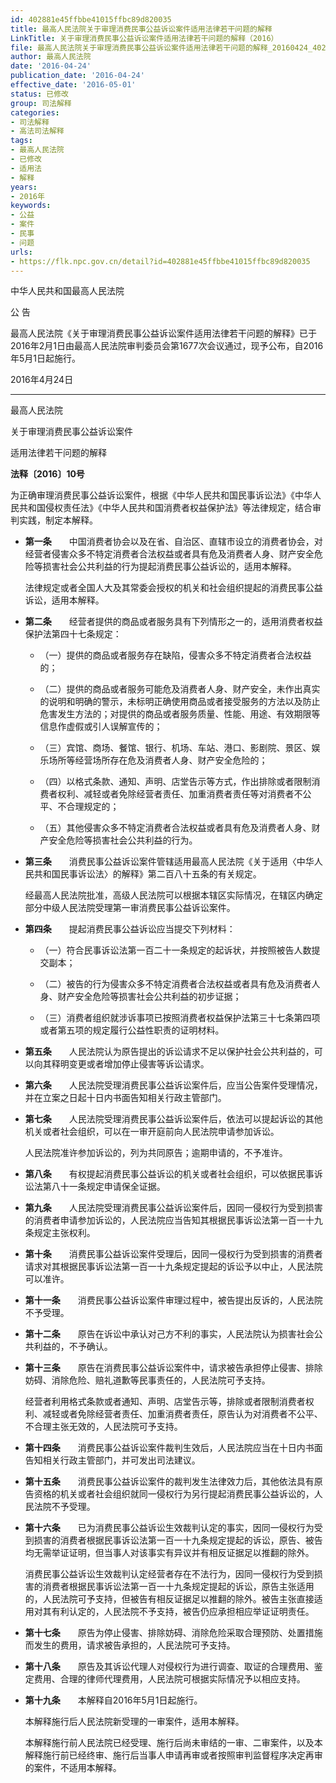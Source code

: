 ```yaml
---
id: 402881e45ffbbe41015ffbc89d820035
title: 最高人民法院关于审理消费民事公益诉讼案件适用法律若干问题的解释
LinkTitle: 关于审理消费民事公益诉讼案件适用法律若干问题的解释（2016）
file: 最高人民法院关于审理消费民事公益诉讼案件适用法律若干问题的解释_20160424_402881e45ffbbe41015ffbc89d820035.docx
author: 最高人民法院
date: '2016-04-24'
publication_date: '2016-04-24'
effective_date: '2016-05-01'
status: 已修改
group: 司法解释
categories:
- 司法解释
- 高法司法解释
tags:
- 最高人民法院
- 已修改
- 适用法
- 解释
years:
- 2016年
keywords:
- 公益
- 案件
- 民事
- 问题
urls:
- https://flk.npc.gov.cn/detail?id=402881e45ffbbe41015ffbc89d820035
---
```


中华人民共和国最高人民法院

公 告

最高人民法院《关于审理消费民事公益诉讼案件适用法律若干问题的解释》已于2016年2月1日由最高人民法院审判委员会第1677次会议通过，现予公布，自2016年5月1日起施行。

2016年4月24日

---

最高人民法院

关于审理消费民事公益诉讼案件

适用法律若干问题的解释

**法释〔2016〕10号**

为正确审理消费民事公益诉讼案件，根据《中华人民共和国民事诉讼法》《中华人民共和国侵权责任法》《中华人民共和国消费者权益保护法》等法律规定，结合审判实践，制定本解释。

- **第一条**　　中国消费者协会以及在省、自治区、直辖市设立的消费者协会，对经营者侵害众多不特定消费者合法权益或者具有危及消费者人身、财产安全危险等损害社会公共利益的行为提起消费民事公益诉讼的，适用本解释。

  法律规定或者全国人大及其常委会授权的机关和社会组织提起的消费民事公益诉讼，适用本解释。

- **第二条**　　经营者提供的商品或者服务具有下列情形之一的，适用消费者权益保护法第四十七条规定：

  - （一）提供的商品或者服务存在缺陷，侵害众多不特定消费者合法权益的；

  - （二）提供的商品或者服务可能危及消费者人身、财产安全，未作出真实的说明和明确的警示，未标明正确使用商品或者接受服务的方法以及防止危害发生方法的；对提供的商品或者服务质量、性能、用途、有效期限等信息作虚假或引人误解宣传的；

  - （三）宾馆、商场、餐馆、银行、机场、车站、港口、影剧院、景区、娱乐场所等经营场所存在危及消费者人身、财产安全危险的；

  - （四）以格式条款、通知、声明、店堂告示等方式，作出排除或者限制消费者权利、减轻或者免除经营者责任、加重消费者责任等对消费者不公平、不合理规定的；

  - （五）其他侵害众多不特定消费者合法权益或者具有危及消费者人身、财产安全危险等损害社会公共利益的行为。

- **第三条**　　消费民事公益诉讼案件管辖适用最高人民法院《关于适用〈中华人民共和国民事诉讼法〉的解释》第二百八十五条的有关规定。

  经最高人民法院批准，高级人民法院可以根据本辖区实际情况，在辖区内确定部分中级人民法院受理第一审消费民事公益诉讼案件。

- **第四条**　　提起消费民事公益诉讼应当提交下列材料：

  - （一）符合民事诉讼法第一百二十一条规定的起诉状，并按照被告人数提交副本；

  - （二）被告的行为侵害众多不特定消费者合法权益或者具有危及消费者人身、财产安全危险等损害社会公共利益的初步证据；

  - （三）消费者组织就涉诉事项已按照消费者权益保护法第三十七条第四项或者第五项的规定履行公益性职责的证明材料。

- **第五条**　　人民法院认为原告提出的诉讼请求不足以保护社会公共利益的，可以向其释明变更或者增加停止侵害等诉讼请求。

- **第六条**　　人民法院受理消费民事公益诉讼案件后，应当公告案件受理情况，并在立案之日起十日内书面告知相关行政主管部门。

- **第七条**　　人民法院受理消费民事公益诉讼案件后，依法可以提起诉讼的其他机关或者社会组织，可以在一审开庭前向人民法院申请参加诉讼。

  人民法院准许参加诉讼的，列为共同原告；逾期申请的，不予准许。

- **第八条**　　有权提起消费民事公益诉讼的机关或者社会组织，可以依据民事诉讼法第八十一条规定申请保全证据。

- **第九条**　　人民法院受理消费民事公益诉讼案件后，因同一侵权行为受到损害的消费者申请参加诉讼的，人民法院应当告知其根据民事诉讼法第一百一十九条规定主张权利。

- **第十条**　　消费民事公益诉讼案件受理后，因同一侵权行为受到损害的消费者请求对其根据民事诉讼法第一百一十九条规定提起的诉讼予以中止，人民法院可以准许。

- **第十一条**　　消费民事公益诉讼案件审理过程中，被告提出反诉的，人民法院不予受理。

- **第十二条**　　原告在诉讼中承认对己方不利的事实，人民法院认为损害社会公共利益的，不予确认。

- **第十三条**　　原告在消费民事公益诉讼案件中，请求被告承担停止侵害、排除妨碍、消除危险、赔礼道歉等民事责任的，人民法院可予支持。

  经营者利用格式条款或者通知、声明、店堂告示等，排除或者限制消费者权利、减轻或者免除经营者责任、加重消费者责任，原告认为对消费者不公平、不合理主张无效的，人民法院可予支持。

- **第十四条**　　消费民事公益诉讼案件裁判生效后，人民法院应当在十日内书面告知相关行政主管部门，并可发出司法建议。

- **第十五条**　　消费民事公益诉讼案件的裁判发生法律效力后，其他依法具有原告资格的机关或者社会组织就同一侵权行为另行提起消费民事公益诉讼的，人民法院不予受理。

- **第十六条**　　已为消费民事公益诉讼生效裁判认定的事实，因同一侵权行为受到损害的消费者根据民事诉讼法第一百一十九条规定提起的诉讼，原告、被告均无需举证证明，但当事人对该事实有异议并有相反证据足以推翻的除外。

  消费民事公益诉讼生效裁判认定经营者存在不法行为，因同一侵权行为受到损害的消费者根据民事诉讼法第一百一十九条规定提起的诉讼，原告主张适用的，人民法院可予支持，但被告有相反证据足以推翻的除外。被告主张直接适用对其有利认定的，人民法院不予支持，被告仍应承担相应举证证明责任。

- **第十七条**　　原告为停止侵害、排除妨碍、消除危险采取合理预防、处置措施而发生的费用，请求被告承担的，人民法院可予支持。

- **第十八条**　　原告及其诉讼代理人对侵权行为进行调查、取证的合理费用、鉴定费用、合理的律师代理费用，人民法院可根据实际情况予以相应支持。

- **第十九条**　　本解释自2016年5月1日起施行。

  本解释施行后人民法院新受理的一审案件，适用本解释。

  本解释施行前人民法院已经受理、施行后尚未审结的一审、二审案件，以及本解释施行前已经终审、施行后当事人申请再审或者按照审判监督程序决定再审的案件，不适用本解释。
